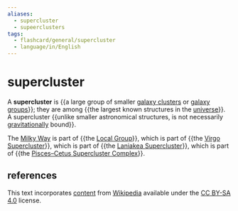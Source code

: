 ```yaml
---
aliases:
  - supercluster
  - supeerclusters
tags:
  - flashcard/general/supercluster
  - language/in/English
---
```


# supercluster

A __supercluster__ is {{a large group of smaller [galaxy clusters](galaxy%20cluster.md) or [galaxy groups](galaxy%20group.md)}}; they are among {{the largest known structures in the [universe](universe.md)}}. A supercluster {{unlike smaller astronomical structures, is not necessarily [gravitationally](gravity.md) bound}}. <!--SR:!2024-07-14,14,290!2024-07-16,16,290!2024-07-18,18,299-->

The [Milky Way](Milky%20Way.md) is part of {{the [Local Group](Local%20Group.md)}}, which is part of {{the [Virgo Supercluster](Virgo%20Supercluster.md)}}, which is part of {{the [Laniakea Supercluster](Laniakea%20Supercluster.md)}}, which is part of {{the [Pisces–Cetus Supercluster Complex](Pisces–Cetus%20Supercluster%20Complex.md)}}. <!--SR:!2024-07-15,15,290!2024-07-17,17,290!2024-07-17,17,290!2024-08-19,37,290-->

## references

This text incorporates [content](https://en.wikipedia.org/wiki/supercluster) from [Wikipedia](Wikipedia.md) available under the [CC BY-SA 4.0](https://creativecommons.org/licenses/by-sa/4.0/) license.
